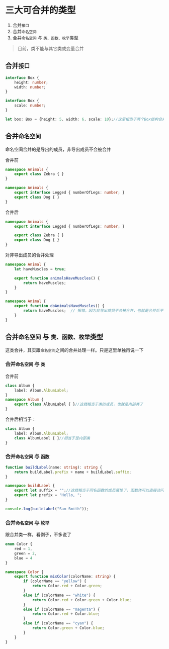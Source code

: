 # 三大可合并的类型

1. 合并`接口`
2. 合并`命名空间`
3. 合并`命名空间` 与 `类、函数、枚举`类型

>目前，类不能与其它类或变量合并

## 合并`接口`

```typescript
interface Box {
    height: number;
    width: number;
}

interface Box {
    scale: number;
}

let box: Box = {height: 5, width: 6, scale: 10};//这里相当于两个Box结构合并。注意 同名属性合并会报错，因为同一结构中本来就不允许重名
```

## 合并`命名空间`

命名空间合并的是导出的成员，非导出成员不会被合并

合并前

```typescript
namespace Animals {
    export class Zebra { }
}

namespace Animals {
    export interface Legged { numberOfLegs: number; }
    export class Dog { }
}
```

合并后

```typescript
namespace Animals {
    export interface Legged { numberOfLegs: number; }

    export class Zebra { }
    export class Dog { }
}
```

对非导出成员的合并处理

```typescript
namespace Animal {
    let haveMuscles = true;

    export function animalsHaveMuscles() {
        return haveMuscles;
    }
}

namespace Animal {
    export function doAnimalsHaveMuscles() {
        return haveMuscles;  // 报错，因为非导出成员不会被合并，也就是合并后不存在此成员，所以访问会报错。
    }
}
```

## 合并`命名空间` 与 `类、函数、枚举`类型

这类合并，其实跟`命名空间`之间的合并处理一样。只是这里单独再说一下

### 合并`命名空间` 与 `类`

合并前

```typescript
class Album {
    label: Album.AlbumLabel;
}
namespace Album {
    export class AlbumLabel { }//这就相当于类的成员，也就是内部类了
}
```

合并后相当于：

```typescript
class Album {
    label: Album.AlbumLabel;
    class AlbumLabel { }//相当于是内部类
}
```

### 合并`命名空间` 与 `函数`

```typescript
function buildLabel(name: string): string {
    return buildLabel.prefix + name + buildLabel.suffix;
}

namespace buildLabel {
    export let suffix = "";//这就相当于同名函数的成员属性了，函数体可以直接访问
    export let prefix = "Hello, ";
}

console.log(buildLabel("Sam Smith"));
```

### 合并`命名空间` 与 `枚举`

跟合并类一样，看例子，不多说了

```typescript
enum Color {
    red = 1,
    green = 2,
    blue = 4
}

namespace Color {
    export function mixColor(colorName: string) {
        if (colorName == "yellow") {
            return Color.red + Color.green;
        }
        else if (colorName == "white") {
            return Color.red + Color.green + Color.blue;
        }
        else if (colorName == "magenta") {
            return Color.red + Color.blue;
        }
        else if (colorName == "cyan") {
            return Color.green + Color.blue;
        }
    }
}
```
